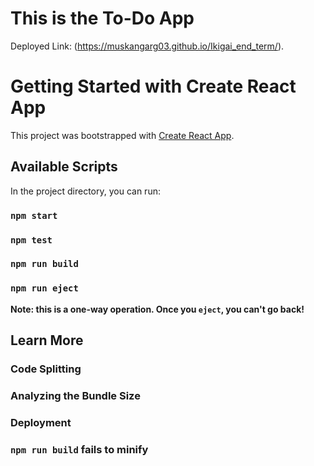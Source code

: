 # This is the To-Do App
Deployed Link: (https://muskangarg03.github.io/Ikigai_end_term/). 

# Getting Started with Create React App

This project was bootstrapped with [Create React App](https://github.com/facebook/create-react-app).

## Available Scripts

In the project directory, you can run:

### `npm start`



### `npm test`



### `npm run build`


### `npm run eject`

**Note: this is a one-way operation. Once you `eject`, you can't go back!**


## Learn More

### Code Splitting


### Analyzing the Bundle Size


### Deployment


### `npm run build` fails to minify
